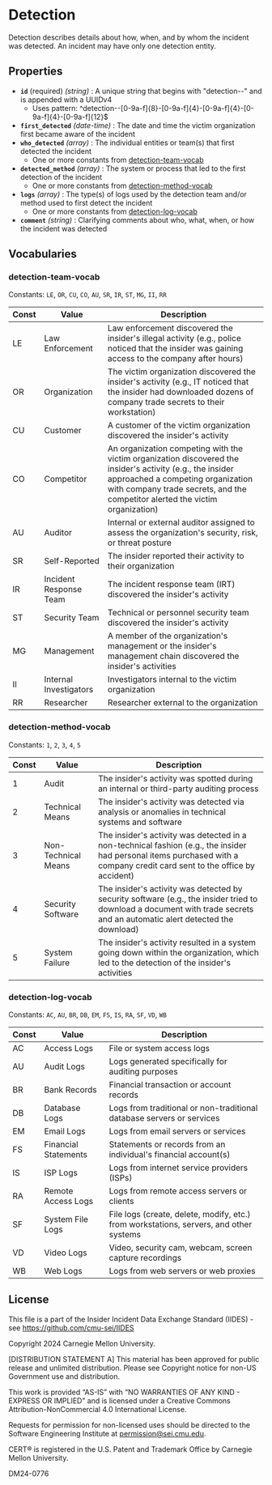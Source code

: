 # Detection

Detection describes details about how, when, and by whom the incident was detected. An incident may have only one detection entity.

## Properties

- **`id`** (required) *(string)* : A unique string that begins with "detection--" and is appended with a UUIDv4
  - Uses pattern: ^detection--[0-9a-f]{8}-[0-9a-f]{4}-[0-9a-f]{4}-[0-9a-f]{4}-[0-9a-f]{12}$
- **`first_detected`** *(date-time)* : The date and time the victim organization first became aware of the incident
- **`who_detected`** *(array)* : The individual entities or team(s) that first detected the incident
  - One or more constants from [detection-team-vocab](#detection-team-vocab)
- **`detected_method`** *(array)* : The system or process that led to the first detection of the incident
  - One or more constants from [detection-method-vocab](#detection-method-vocab)
- **`logs`** *(array)* : The type(s) of logs used by the detection team and/or method used to first detect the incident
  - One or more constants from [detection-log-vocab](#detection-log-vocab)
- **`comment`** *(string)* : Clarifying comments about who, what, when, or how the incident was detected

## Vocabularies

### detection-team-vocab

Constants: `LE`, `OR`, `CU`, `CO`, `AU`, `SR`, `IR`, `ST`, `MG`, `II`, `RR`

| Const | Value | Description |
| --- | --- | --- |
| LE | Law Enforcement | Law enforcement discovered the insider's illegal activity (e.g., police noticed that the insider was gaining access to the company after hours)|
| OR | Organization | The victim organization discovered the insider's activity (e.g., IT noticed that the insider had downloaded dozens of company trade secrets to their workstation)|
| CU | Customer | A customer of the victim organization discovered the insider's activity|
| CO | Competitor | An organization competing with the victim organization discovered the insider's activity (e.g., the insider approached a competing organization with company trade secrets, and the competitor alerted the victim organization)|
| AU | Auditor | Internal or external auditor assigned to assess the organization's security, risk, or threat posture|
| SR | Self-Reported | The insider reported their activity to their organization|
| IR | Incident Response Team | The incident response team (IRT) discovered the insider's activity|
| ST | Security Team | Technical or personnel security team discovered the insider's activity|
| MG | Management | A member of the organization's management or the insider's management chain discovered the insider's activities|
| II | Internal Investigators | Investigators internal to the victim organization|
| RR | Researcher | Researcher external to the organization|

### detection-method-vocab

Constants: `1`, `2`, `3`, `4`, `5`

| Const | Value | Description |
| --- | --- | --- |
| 1 | Audit | The insider's activity was spotted during an internal or third-party auditing process|
| 2 | Technical Means | The insider's activity was detected via analysis or anomalies in technical systems and software|
| 3 | Non-Technical Means | The insider's activity was detected in a non-technical fashion (e.g., the insider had personal items purchased with a company credit card sent to the office by accident)|
| 4 | Security Software | The insider's activity was detected by security software (e.g., the insider tried to download a document with trade secrets and an automatic alert detected the download)|
| 5 | System Failure | The insider's activity resulted in a system going down within the organization, which led to the detection of the insider's activities|

### detection-log-vocab

Constants: `AC`, `AU`, `BR`, `DB`, `EM`, `FS`, `IS`, `RA`, `SF`, `VD`, `WB`

| Const | Value | Description |
| --- | --- | --- |
| AC | Access Logs | File or system access logs|
| AU | Audit Logs | Logs generated specifically for auditing purposes|
| BR | Bank Records | Financial transaction or account records|
| DB | Database Logs | Logs from traditional or non-traditional database servers or services|
| EM | Email Logs | Logs from email servers or services|
| FS | Financial Statements | Statements or records from an individual's financial account(s)|
| IS | ISP Logs | Logs from internet service providers (ISPs)|
| RA | Remote Access Logs | Logs from remote access servers or clients|
| SF | System File Logs | File logs (create, delete, modify, etc.) from workstations, servers, and other systems|
| VD | Video Logs | Video, security cam, webcam, screen capture recordings|
| WB | Web Logs | Logs from web servers or web proxies|

## License
This file is a part of the Insider Incident Data Exchange Standard (IIDES) - see https://github.com/cmu-sei/IIDES

Copyright 2024 Carnegie Mellon University.

[DISTRIBUTION STATEMENT A] This material has been approved for public release and unlimited distribution.  Please see Copyright notice for non-US Government use and distribution.

This work is provided “AS-IS” with “NO WARRANTIES OF ANY KIND - EXPRESS OR IMPLIED” and is licensed under a Creative Commons Attribution-NonCommercial 4.0 International License.

Requests for permission for non-licensed uses should be directed to the Software Engineering Institute at permission@sei.cmu.edu.

CERT® is registered in the U.S. Patent and Trademark Office by Carnegie Mellon University.

DM24-0776

